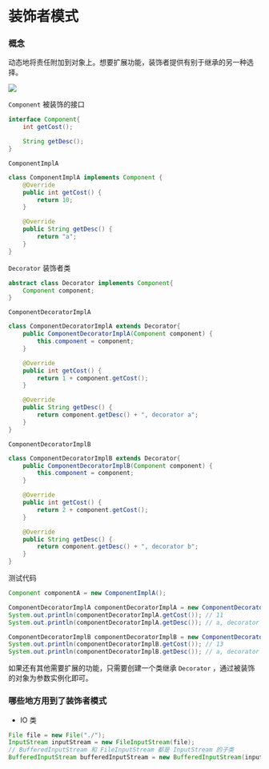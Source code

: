# 装饰者模式

### 概念

动态地将责任附加到对象上。想要扩展功能，装饰者提供有别于继承的另一种选择。

![](C:\work\note\设计模式\images\装饰者模式.png)

`Component` 被装饰的接口

```java
interface Component{
    int getCost();

    String getDesc();
}
```

`ComponentImplA` 

```java
class ComponentImplA implements Component {
    @Override
    public int getCost() {
        return 10;
    }

    @Override
    public String getDesc() {
        return "a";
    }
}
```

`Decorator` 装饰者类

```java
abstract class Decorator implements Component{
    Component component;
}
```

`ComponentDecoratorImplA`

```java
class ComponentDecoratorImplA extends Decorator{
    public ComponentDecoratorImplA(Component component) {
        this.component = component;
    }

    @Override
    public int getCost() {
        return 1 + component.getCost();
    }

    @Override
    public String getDesc() {
        return component.getDesc() + ", decorator a";
    }
}
```

`ComponentDecoratorImplB`

```java
class ComponentDecoratorImplB extends Decorator{
    public ComponentDecoratorImplB(Component component) {
        this.component = component;
    }

    @Override
    public int getCost() {
        return 2 + component.getCost();
    }

    @Override
    public String getDesc() {
        return component.getDesc() + ", decorator b";
    }
}
```

测试代码

```java
Component componentA = new ComponentImplA();

ComponentDecoratorImplA componentDecoratorImplA = new ComponentDecoratorImplA(componentA);
System.out.println(componentDecoratorImplA.getCost()); // 11
System.out.println(componentDecoratorImplA.getDesc()); // a, decorator a

ComponentDecoratorImplB componentDecoratorImplB = new ComponentDecoratorImplB(componentDecoratorImplA);
System.out.println(componentDecoratorImplB.getCost()); // 13
System.out.println(componentDecoratorImplB.getDesc()); // a, decorator a, decorator b
```

如果还有其他需要扩展的功能，只需要创建一个类继承 `Decorator` ，通过被装饰的对象为参数实例化即可。

### 哪些地方用到了装饰者模式

- IO 类

```java
File file = new File("./");
InputStream inputStream = new FileInputStream(file);
// BufferedInputStream 和 FileInputStream 都是 InputStream 的子类
BufferedInputStream bufferedInputStream = new BufferedInputStream(inputStream);
```

